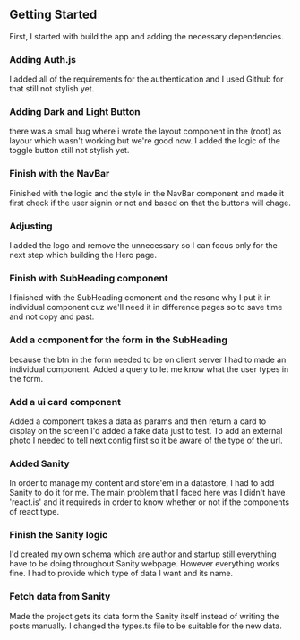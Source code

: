 ## Getting Started

First, I started with build the app and adding the necessary dependencies.


### Adding Auth.js

I added all of the requirements for the authentication and I used Github for that still not stylish yet.

### Adding Dark and Light Button

there was a small bug where i wrote the layout component in the (root) as layour which wasn't working but we're good now.
I added the logic of the toggle button still not stylish yet.

### Finish with the NavBar

Finished with the logic and the style in the NavBar component and made it first check if the user signin or not and based on that the buttons will chage.

### Adjusting

I added the logo and remove the unnecessary so I can focus only for the next step which building the Hero page.

### Finish with SubHeading component

I finished with the SubHeading comonent and the resone why I put it in individual component cuz we'll need it in difference pages so to save time and not copy and past.

### Add a component for the form in the SubHeading

because the btn in the form needed to be on client server I had to made an individual component.
Added a query to let me know what the user types in the form.

### Add a ui card component

Added a component takes a data as params and then return a card to display on the screen I'd added a fake data just to test.
To add an external photo I needed to tell next.config first so it be aware of the type of the url. 

### Added Sanity

In order to manage my content and store'em in a datastore, I had to add Sanity to do it for me.
The main problem that I faced here was I didn't have 'react.is' and it requireds in order to know whether or not if the components of react type.

### Finish the Sanity logic

I'd created my own schema which are author and startup still everything have to be doing throughout Sanity webpage. However everything works fine.
I had to provide which type of data I want and its name.

### Fetch data from Sanity

Made the project gets its data form the Sanity itself instead of writing the posts manually.
I changed the types.ts file to be suitable for the new data.
